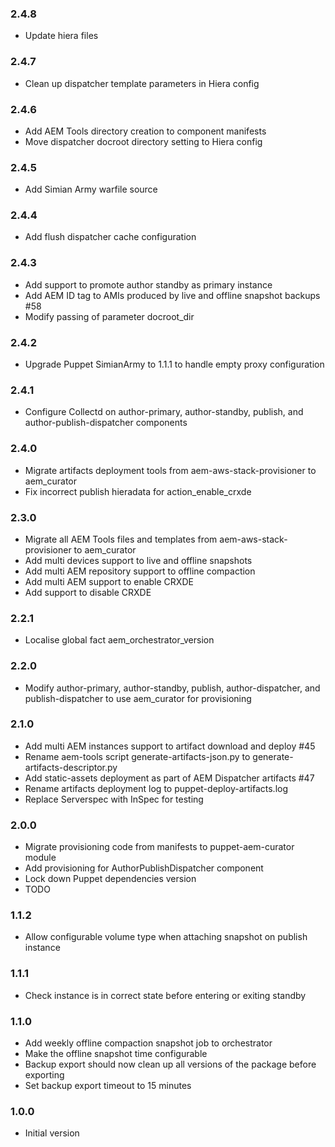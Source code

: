 ### 2.4.8
* Update hiera files

### 2.4.7
* Clean up dispatcher template parameters in Hiera config

### 2.4.6
* Add AEM Tools directory creation to component manifests
* Move dispatcher docroot directory setting to Hiera config

### 2.4.5
* Add Simian Army warfile source

### 2.4.4
* Add flush dispatcher cache configuration

### 2.4.3
* Add support to promote author standby as primary instance
* Add AEM ID tag to AMIs produced by live and offline snapshot backups #58
* Modify passing of parameter docroot_dir

### 2.4.2
* Upgrade Puppet SimianArmy to 1.1.1 to handle empty proxy configuration

### 2.4.1
* Configure Collectd on author-primary, author-standby, publish, and author-publish-dispatcher components

### 2.4.0
* Migrate artifacts deployment tools from aem-aws-stack-provisioner to aem_curator
* Fix incorrect publish hieradata for action_enable_crxde

### 2.3.0
* Migrate all AEM Tools files and templates from aem-aws-stack-provisioner to aem_curator
* Add multi devices support to live and offline snapshots
* Add multi AEM repository support to offline compaction
* Add multi AEM support to enable CRXDE
* Add support to disable CRXDE

### 2.2.1
* Localise global fact aem_orchestrator_version

### 2.2.0
* Modify author-primary, author-standby, publish, author-dispatcher, and publish-dispatcher to use aem_curator for provisioning

### 2.1.0
* Add multi AEM instances support to artifact download and deploy #45
* Rename aem-tools script generate-artifacts-json.py to generate-artifacts-descriptor.py
* Add static-assets deployment as part of AEM Dispatcher artifacts #47
* Rename artifacts deployment log to puppet-deploy-artifacts.log
* Replace Serverspec with InSpec for testing

### 2.0.0
* Migrate provisioning code from manifests to puppet-aem-curator module
* Add provisioning for AuthorPublishDispatcher component
* Lock down Puppet dependencies version
* TODO

### 1.1.2
* Allow configurable volume type when attaching snapshot on publish instance

### 1.1.1
* Check instance is in correct state before entering or exiting standby

### 1.1.0
* Add weekly offline compaction snapshot job to orchestrator
* Make the offline snapshot time configurable
* Backup export should now clean up all versions of the package before exporting
* Set backup export timeout to 15 minutes

### 1.0.0
* Initial version
